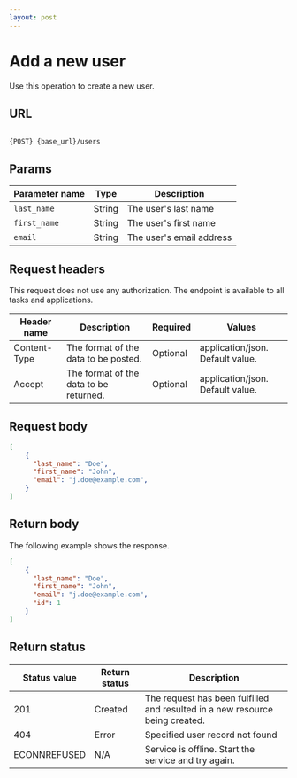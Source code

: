 ```yaml
---
layout: post
---
```


# Add a new user

Use this operation to create a new user.

## URL

```shell

{POST} {base_url}/users
```

## Params

| Parameter name | Type | Description |
| -------------- | ------ | ------------ |
| `last_name` | String | The user's last name | 
| `first_name` | String | The user's first name | 
| `email` | String | The user's email address | 



## Request headers

This request does not use any authorization. The endpoint is available to all tasks and applications.

| Header name | Description | Required | Values |
| -------------- | ------ | ------------ |------------ |
| Content-Type | The format of the data to be posted. | Optional | application/json. Default value.  |
| Accept | The format of the data to be returned. | Optional | application/json. Default value. |


## Request body

```json
[
    {
      "last_name": "Doe",
      "first_name": "John",
      "email": "j.doe@example.com",
    }
]
```

## Return body

The following example shows the response. 

```json
[
    {
      "last_name": "Doe",
      "first_name": "John",
      "email": "j.doe@example.com",
      "id": 1
    }
]
```

## Return status

| Status value | Return status | Description |
| ------------- | ----------- | ----------- |
| 201 | Created | The request has been fulfilled and resulted in a new resource being created. |
| 404 | Error | Specified user record not found |
|  ECONNREFUSED | N/A | Service is offline. Start the service and try again. |